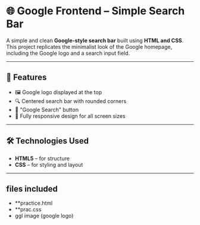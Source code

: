 # 🌐 Google Frontend – Simple Search Bar

A simple and clean **Google-style search bar** built using **HTML and CSS**.  
This project replicates the minimalist look of the Google homepage, including the Google logo and a search input field.

---

## 🚀 Features

- 🖼️ Google logo displayed at the top  
- 🔍 Centered search bar with rounded corners  
- 🎯 "Google Search" button
- 📱 Fully responsive design for all screen sizes   

---

## 🛠️ Technologies Used

- **HTML5** – for structure  
- **CSS** – for styling and layout  


---
## files included
- **practice.html
- **prac.css
- ggl image (google logo)

